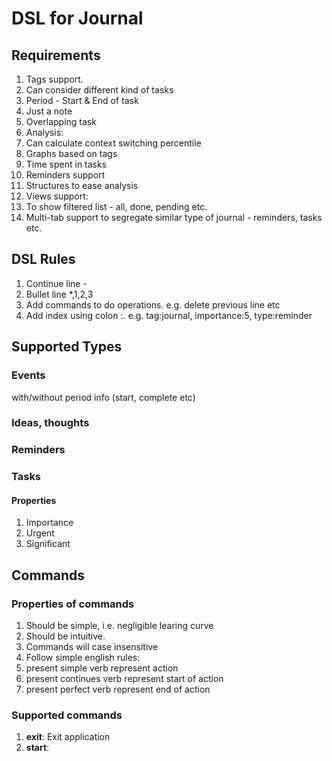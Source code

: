 # DSL for Journal

## Requirements
1. Tags support.
2. Can consider different kind of tasks
  1. Period - Start & End of task
  2. Just a note
  3. Overlapping task
3. Analysis:
  1. Can calculate context switching percentile
  2. Graphs based on tags
  3. Time spent in tasks
4. Reminders support
5. Structures to ease analysis
6. Views support:
  1. To show filtered list - all, done, pending etc.
  2. Multi-tab support to segregate similar type of journal - reminders, tasks etc.

## DSL Rules
1. Continue line -
2. Bullet line *,1,2,3
3. Add commands to do operations. e.g. delete previous line etc
4. Add index using colon :. e.g. tag:journal, importance:5, type:reminder

## Supported Types

### Events
 with/without period info (start, complete etc)
 
### Ideas, thoughts

### Reminders

### Tasks

#### Properties
1. Importance
2. Urgent
3. Significant

## Commands
### Properties of commands
1. Should be simple, i.e. negligible learing curve
2. Should be intuitive.
3. Commands will case insensitive
4. Follow simple english rules:
  1. present simple verb represent action
  2. present continues verb represent start of action
  3. present perfect verb represent end of action
### Supported commands
1. **exit**: Exit application
2. **start**:

